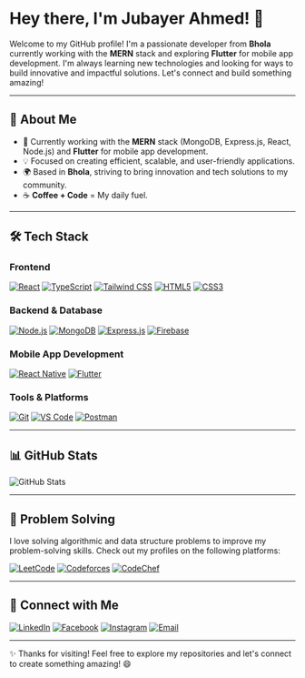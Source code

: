 # Hey there, I'm Jubayer Ahmed! 👋

Welcome to my GitHub profile! I'm a passionate developer from **Bhola** currently working with the **MERN** stack and exploring **Flutter** for mobile app development. I'm always learning new technologies and looking for ways to build innovative and impactful solutions. Let's connect and build something amazing!

---

## 🚀 About Me

- 🌱 Currently working with the **MERN** stack (MongoDB, Express.js, React, Node.js) and **Flutter** for mobile app development.
- 💡 Focused on creating efficient, scalable, and user-friendly applications.
- 🌍 Based in **Bhola**, striving to bring innovation and tech solutions to my community.
- ☕ **Coffee + Code** = My daily fuel.

---

## 🛠️ Tech Stack

### Frontend
[![React](https://img.shields.io/badge/React-20232A?style=for-the-badge&logo=react&logoColor=61DAFB)](https://reactjs.org/)
[![TypeScript](https://img.shields.io/badge/TypeScript-007ACC?style=for-the-badge&logo=typescript&logoColor=white)](https://www.typescriptlang.org/)
[![Tailwind CSS](https://img.shields.io/badge/Tailwind_CSS-38B2AC?style=for-the-badge&logo=tailwind-css&logoColor=white)](https://tailwindcss.com/)
[![HTML5](https://img.shields.io/badge/HTML5-E34F26?style=for-the-badge&logo=html5&logoColor=white)](https://developer.mozilla.org/en-US/docs/Web/HTML)
[![CSS3](https://img.shields.io/badge/CSS3-1572B6?style=for-the-badge&logo=css3&logoColor=white)](https://developer.mozilla.org/en-US/docs/Web/CSS)

### Backend & Database
[![Node.js](https://img.shields.io/badge/Node.js-339933?style=for-the-badge&logo=nodedotjs&logoColor=white)](https://nodejs.org/)
[![MongoDB](https://img.shields.io/badge/MongoDB-47A248?style=for-the-badge&logo=mongodb&logoColor=white)](https://www.mongodb.com/)
[![Express.js](https://img.shields.io/badge/Express.js-000000?style=for-the-badge&logo=express&logoColor=white)](https://expressjs.com/)
[![Firebase](https://img.shields.io/badge/Firebase-FFCA28?style=for-the-badge&logo=firebase&logoColor=black)](https://firebase.google.com/)

### Mobile App Development
[![React Native](https://img.shields.io/badge/React_Native-20232A?style=for-the-badge&logo=react&logoColor=61DAFB)](https://reactnative.dev/)
[![Flutter](https://img.shields.io/badge/Flutter-02569B?style=for-the-badge&logo=flutter&logoColor=white)](https://flutter.dev/)

### Tools & Platforms
[![Git](https://img.shields.io/badge/Git-F05032?style=for-the-badge&logo=git&logoColor=white)](https://git-scm.com/)
[![VS Code](https://img.shields.io/badge/VS_Code-0078D4?style=for-the-badge&logo=visual-studio-code&logoColor=white)](https://code.visualstudio.com/)
[![Postman](https://img.shields.io/badge/Postman-FF6C37?style=for-the-badge&logo=postman&logoColor=white)](https://www.postman.com/)

---

## 📊 GitHub Stats

![GitHub Stats](https://github-readme-stats.vercel.app/api?username=jubayer17&show_icons=true&theme=gruvbox&bg_color=2d2d2d&text_color=fff&icon_color=00FF00)

---

## 🧠 Problem Solving

I love solving algorithmic and data structure problems to improve my problem-solving skills. Check out my profiles on the following platforms:

[![LeetCode](https://img.shields.io/badge/LeetCode-F7DF1E?style=for-the-badge&logo=leetcode&logoColor=black)](https://leetcode.com/jubayer17/)
[![Codeforces](https://img.shields.io/badge/Codeforces-1F8AC4?style=for-the-badge&logo=codeforces&logoColor=white)](https://codeforces.com/profile/jubayer17)
[![CodeChef](https://img.shields.io/badge/CodeChef-5B63E5?style=for-the-badge&logo=codechef&logoColor=white)](https://www.codechef.com/users/jubayer17)

---

## 🔗 Connect with Me

[![LinkedIn](https://img.shields.io/badge/LinkedIn-0A66C2?style=for-the-badge&logo=linkedin&logoColor=white)](https://www.linkedin.com/in/jubayer-ahmed26/)
[![Facebook](https://img.shields.io/badge/Facebook-1877F2?style=for-the-badge&logo=facebook&logoColor=white)](https://www.facebook.com/jub0.ahmed/)
[![Instagram](https://img.shields.io/badge/Instagram-E4405F?style=for-the-badge&logo=instagram&logoColor=white)](https://www.instagram.com/_jub0_/?hl=en)
[![Email](https://img.shields.io/badge/Email-EA4335?style=for-the-badge&logo=gmail&logoColor=white)](mailto:jubayer17@cse.pstu.ac.bd)

---

✨ Thanks for visiting! Feel free to explore my repositories and let's connect to create something amazing! 😄
